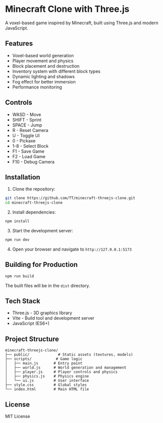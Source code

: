 # Minecraft Clone with Three.js

A voxel-based game inspired by Minecraft, built using Three.js and modern JavaScript.

## Features

- Voxel-based world generation
- Player movement and physics
- Block placement and destruction
- Inventory system with different block types
- Dynamic lighting and shadows
- Fog effect for better immersion
- Performance monitoring

## Controls

- WASD - Move
- SHIFT - Sprint
- SPACE - Jump
- R - Reset Camera
- U - Toggle UI
- 0 - Pickaxe
- 1-8 - Select Block
- F1 - Save Game
- F2 - Load Game
- F10 - Debug Camera

## Installation

1. Clone the repository:
```bash
git clone https://github.com/TT/minecraft-threejs-clone.git
cd minecraft-threejs-clone
```

2. Install dependencies:
```bash
npm install
```

3. Start the development server:
```bash
npm run dev
```

4. Open your browser and navigate to `http://127.0.0.1:5173`

## Building for Production

```bash
npm run build
```

The built files will be in the `dist` directory.

## Tech Stack

- Three.js - 3D graphics library
- Vite - Build tool and development server
- JavaScript (ES6+)

## Project Structure

```
minecraft-threejs-clone/
├── public/             # Static assets (textures, models)
├── scripts/           # Game logic
│   ├── main.js       # Entry point
│   ├── world.js      # World generation and management
│   ├── player.js     # Player controls and physics
│   ├── physics.js    # Physics engine
│   └── ui.js         # User interface
├── style.css         # Global styles
└── index.html        # Main HTML file
```

## License

MIT License
